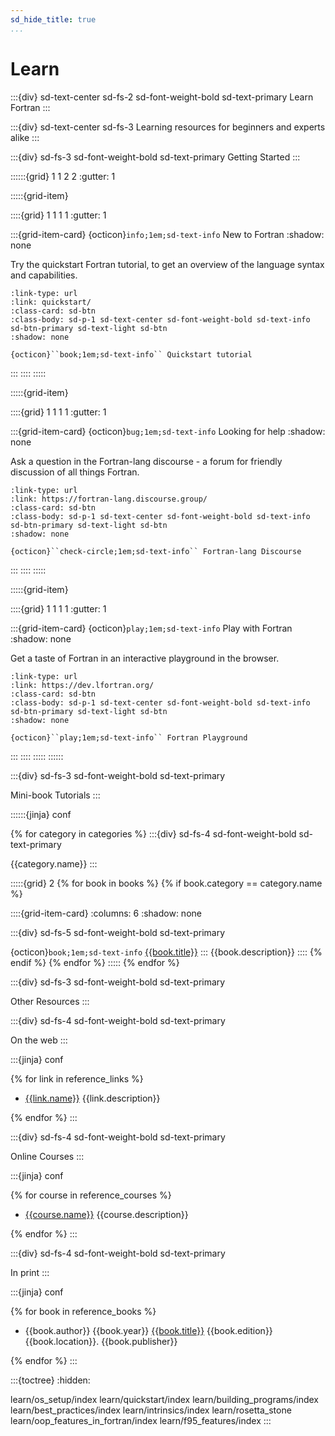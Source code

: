 ```yaml
---
sd_hide_title: true
...
```


# Learn

:::{div} sd-text-center sd-fs-2 sd-font-weight-bold sd-text-primary
Learn Fortran
:::

:::{div} sd-text-center sd-fs-3
Learning resources for beginners and experts alike
:::

:::{div} sd-fs-3 sd-font-weight-bold sd-text-primary
Getting Started
:::

::::::{grid} 1 1 2 2
:gutter: 1

:::::{grid-item}

::::{grid} 1 1 1 1
:gutter: 1

:::{grid-item-card} {octicon}`info;1em;sd-text-info` New to Fortran
:shadow: none

Try the quickstart Fortran tutorial, to get an overview of the language syntax and capabilities.

```{card}
:link-type: url
:link: quickstart/
:class-card: sd-btn
:class-body: sd-p-1 sd-text-center sd-font-weight-bold sd-text-info sd-btn-primary sd-text-light sd-btn
:shadow: none

{octicon}``book;1em;sd-text-info`` Quickstart tutorial
```

:::
::::
:::::

:::::{grid-item}

::::{grid} 1 1 1 1
:gutter: 1

:::{grid-item-card} {octicon}`bug;1em;sd-text-info` Looking for help
:shadow: none

Ask a question in the Fortran-lang discourse - a forum for friendly discussion of all things Fortran.

```{card}
:link-type: url
:link: https://fortran-lang.discourse.group/
:class-card: sd-btn
:class-body: sd-p-1 sd-text-center sd-font-weight-bold sd-text-info sd-btn-primary sd-text-light sd-btn
:shadow: none

{octicon}``check-circle;1em;sd-text-info`` Fortran-lang Discourse
```

:::
::::
:::::

:::::{grid-item}

::::{grid} 1 1 1 1
:gutter: 1

:::{grid-item-card} {octicon}`play;1em;sd-text-info` Play with Fortran
:shadow: none

Get a taste of Fortran in an interactive playground in the browser.

```{card}
:link-type: url
:link: https://dev.lfortran.org/
:class-card: sd-btn
:class-body: sd-p-1 sd-text-center sd-font-weight-bold sd-text-info sd-btn-primary sd-text-light sd-btn
:shadow: none

{octicon}``play;1em;sd-text-info`` Fortran Playground
```

:::
::::
:::::
::::::

:::{div} sd-fs-3 sd-font-weight-bold sd-text-primary

Mini-book Tutorials
:::

::::::{jinja} conf

{% for category in categories %}
:::{div} sd-fs-4 sd-font-weight-bold sd-text-primary

{{category.name}}
:::

:::::{grid} 2
{% for book in books %}
{% if book.category == category.name %}

::::{grid-item-card}
:columns: 6
:shadow: none

:::{div} sd-fs-5 sd-font-weight-bold sd-text-primary

{octicon}`book;1em;sd-text-info` <a href='{{"../"+book.link[1:]+"/"}}'>{{book.title}}</a>
:::
{{book.description}}
::::
{% endif %}
{% endfor %}
:::::
{% endfor %}

:::{div} sd-fs-3 sd-font-weight-bold sd-text-primary

Other Resources
:::

:::{div} sd-fs-4 sd-font-weight-bold sd-text-primary

On the web
:::

:::{jinja} conf

{% for link in reference_links %}

- [{{link.name}}]({{link.url}}) {{link.description}}

{% endfor %}
:::

:::{div} sd-fs-4 sd-font-weight-bold sd-text-primary

Online Courses
:::

:::{jinja} conf

{% for course in reference_courses %}

- [{{course.name}}]({{course.url}}) {{course.description}}

{% endfor %}
:::

:::{div} sd-fs-4 sd-font-weight-bold sd-text-primary

In print
:::

:::{jinja} conf

{% for book in reference_books %}

- {{book.author}}
  {{book.year}}
  [{{book.title}}]({{book.url}})
  {{book.edition}}
  {{book.location}}.
  {{book.publisher}}

{% endfor %}
:::

:::{toctree}
:hidden:

learn/os_setup/index
learn/quickstart/index
learn/building_programs/index
learn/best_practices/index
learn/intrinsics/index
learn/rosetta_stone
learn/oop_features_in_fortran/index
learn/f95_features/index
:::
